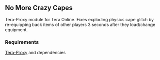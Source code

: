 ## No More Crazy Capes
Tera-Proxy module for Tera Online. Fixes exploding physics cape glitch by re-equipping back items of other players 3 seconds after they load/change equipment.
### Requirements
[Tera-Proxy](https://github.com/meishuu/tera-proxy) and dependencies
